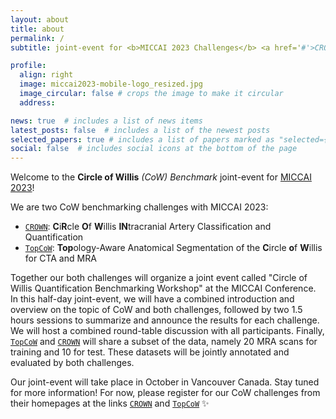 ```yaml
---
layout: about
title: about
permalink: /
subtitle: joint-event for <b>MICCAI 2023 Challenges</b> <a href='#'>CROWN</a> & <a href='#'>TopCoW</a>

profile:
  align: right
  image: miccai2023-mobile-logo_resized.jpg
  image_circular: false # crops the image to make it circular
  address:

news: true  # includes a list of news items
latest_posts: false  # includes a list of the newest posts
selected_papers: true # includes a list of papers marked as "selected={true}"
social: false  # includes social icons at the bottom of the page
---
```


Welcome to the **Circle of Willis** _(CoW) Benchmark_ joint-event for [MICCAI 2023](https://conferences.miccai.org/2023/en/)!


We are two CoW benchmarking challenges with MICCAI 2023:
>
- [`CROWN`](#): **C**i**R**cle **O**f **W**illis **IN**tracranial Artery Classification and Quantification
- [`TopCoW`](#): **Top**ology-Aware Anatomical Segmentation of the **C**ircle **o**f **W**illis for CTA and MRA

Together our both challenges will organize a joint event called "Circle of Willis Quantification Benchmarking Workshop" at the MICCAI Conference. In this half-day joint-event, we will have a combined introduction and overview on the topic of CoW and both challenges, followed by two 1.5 hours sessions to summarize and announce the results for each challenge. We will host a combined round-table discussion with all participants. Finally, [`TopCoW`](#) and [`CROWN`](#) will share a subset of the data, namely 20 MRA scans for training and 10 for test. These datasets will be jointly annotated and evaluated by both challenges.

Our joint-event will take place in October in Vancouver Canada. Stay tuned for more information! For now, please register for our CoW challenges from their homepages at the links [`CROWN`](#) and [`TopCoW`](#) :sparkles:

